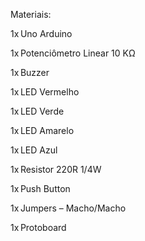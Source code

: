 Materiais:

1x Uno Arduino

1x Potenciômetro Linear 10 KΩ

1x Buzzer

1x LED Vermelho

1x LED Verde

1x LED Amarelo

1x LED Azul

1x Resistor 220R 1/4W

1x Push Button

1x Jumpers – Macho/Macho

1x Protoboard
